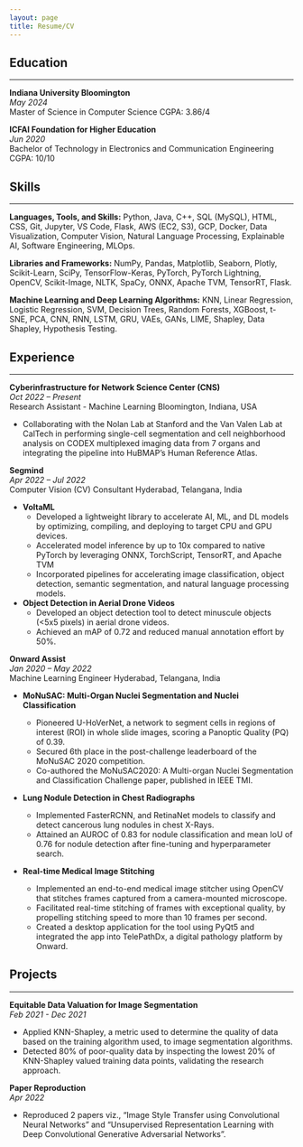 ```yaml
---
layout: page
title: Resume/CV
---
```


## Education
---

**Indiana University Bloomington** <br>
_May 2024_ <br>
Master of Science in Computer Science
CGPA: 3.86/4

**ICFAI Foundation for Higher Education** <br>
_Jun 2020_ <br>
Bachelor of Technology in Electronics and Communication Engineering
CGPA: 10/10 

## Skills
---

**Languages, Tools, and Skills:** Python, Java, C++, SQL (MySQL), HTML, CSS, Git, Jupyter, VS Code, Flask, AWS (EC2, S3), GCP, Docker, Data
Visualization, Computer Vision, Natural Language Processing, Explainable AI, Software Engineering, MLOps.

**Libraries and Frameworks:** NumPy, Pandas, Matplotlib, Seaborn, Plotly, Scikit-Learn, SciPy, TensorFlow-Keras, PyTorch, PyTorch Lightning,
OpenCV, Scikit-Image, NLTK, SpaCy, ONNX, Apache TVM, TensorRT, Flask.

**Machine Learning and Deep Learning Algorithms:** KNN, Linear Regression, Logistic Regression, SVM, Decision Trees, Random Forests,
XGBoost, t-SNE, PCA, CNN, RNN, LSTM, GRU, VAEs, GANs, LIME, Shapley, Data Shapley, Hypothesis Testing.

## Experience 
---

**Cyberinfrastructure for Network Science Center (CNS)** <br>
_Oct 2022 – Present_ <br>
Research Assistant - Machine Learning Bloomington, Indiana, USA <br>
- Collaborating with the Nolan Lab at Stanford and the Van Valen Lab at CalTech in performing single-cell segmentation and cell neighborhood
analysis on CODEX multiplexed imaging data from 7 organs and integrating the pipeline into HuBMAP’s Human Reference Atlas.

**Segmind** <br>
_Apr 2022 – Jul 2022_ <br>
Computer Vision (CV) Consultant Hyderabad, Telangana, India <br>
- **VoltaML**
  - Developed a lightweight library to accelerate AI, ML, and DL models by optimizing, compiling, and deploying to target CPU and GPU devices.
  - Accelerated model inference by up to 10x compared to native PyTorch by leveraging ONNX, TorchScript, TensorRT, and Apache TVM
  - Incorporated pipelines for accelerating image classification, object detection, semantic segmentation, and natural language processing models.
- **Object Detection in Aerial Drone Videos**
  - Developed an object detection tool to detect minuscule objects (<5x5 pixels) in aerial drone videos.
  - Achieved an mAP of 0.72 and reduced manual annotation effort by 50%.
  
**Onward Assist** <br>
_Jan 2020 – May 2022_ <br>
Machine Learning Engineer Hyderabad, Telangana, India
- **MoNuSAC: Multi-Organ Nuclei Segmentation and Nuclei Classification**
  - Pioneered U-HoVerNet, a network to segment cells in regions of interest (ROI) in whole slide images, scoring a Panoptic Quality (PQ) of 0.39.
  - Secured 6th place in the post-challenge leaderboard of the MoNuSAC 2020 competition.
  - Co-authored the MoNuSAC2020: A Multi-organ Nuclei Segmentation and Classification Challenge paper, published in IEEE TMI.
- **Lung Nodule Detection in Chest Radiographs**
  - Implemented FasterRCNN, and RetinaNet models to classify and detect cancerous lung nodules in chest X-Rays.
  - Attained an AUROC of 0.83 for nodule classification and mean IoU of 0.76 for nodule detection after fine-tuning and hyperparameter search.
  
- **Real-time Medical Image Stitching**
  - Implemented an end-to-end medical image stitcher using OpenCV that stitches frames captured from a camera-mounted microscope.
  - Facilitated real-time stitching of frames with exceptional quality, by propelling stitching speed to more than 10 frames per second.
  - Created a desktop application for the tool using PyQt5 and integrated the app into TelePathDx, a digital pathology platform by Onward.

## Projects
---

**Equitable Data Valuation for Image Segmentation** <br>
_Feb 2021 - Dec 2021_
  - Applied KNN-Shapley, a metric used to determine the quality of data based on the training algorithm used, to image segmentation algorithms.
  - Detected 80% of poor-quality data by inspecting the lowest 20% of KNN-Shapley valued training data points, validating the research approach.
  
**Paper Reproduction** <br>
_Apr 2022_
- Reproduced 2 papers viz., “Image Style Transfer using Convolutional Neural Networks” and “Unsupervised Representation Learning with Deep
Convolutional Generative Adversarial Networks”.